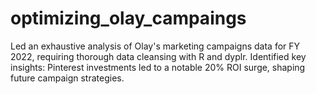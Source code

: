 # optimizing_olay_campaings
Led an exhaustive analysis of Olay's marketing campaigns data for FY 2022, requiring thorough data cleansing with R and dyplr. Identified key insights: Pinterest investments led to a notable 20% ROI surge, shaping future campaign strategies.
